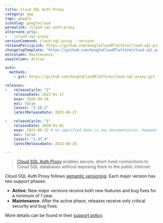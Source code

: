 ```yaml
---
title: Cloud SQL Auth Proxy
category: app
tags: google
iconSlug: googlecloud
permalink: /cloud-sql-auth-proxy
alternate_urls:
-   /cloud-sql-proxy
versionCommand: cloud-sql-proxy --version
releasePolicyLink: https://github.com/GoogleCloudPlatform/cloud-sql-proxy?tab=readme-ov-file#support-policy
changelogTemplate: "https://github.com/GoogleCloudPlatform/cloud-sql-proxy/releases/tag/__LATEST__"
eolColumn: Maintenance
eoasColumn: Active

auto:
  methods:
    - git: https://github.com/GoogleCloudPlatform/cloud-sql-proxy.git

releases:
-   releaseCycle: "2"
    releaseDate: 2023-01-17
    eoas: 2026-04-28
    eol: false
    latest: "2.18.2"
    latestReleaseDate: 2025-08-27

-   releaseCycle: "1"
    releaseDate: 2020-01-01
    eoas: 2023-08-22 # no specified date in any documentation, however commits slow down greatly on this date https://github.com/GoogleCloudPlatform/cloud-sql-proxy/commits/v1.37.9/?after=cbba97d111c5c42f65b8b5037dcdfa4e795b2194+34
    eol: false
    latest: "1.37.9"
    latestReleaseDate: 2025-08-25

---
```


> [Cloud SQL Auth Proxy](https://cloud.google.com/sql/docs/mysql/sql-proxy) enables secure, short-lived connections to Cloud SQL databases without exposing them to the public internet.

Cloud SQL Auth Proxy follows [semantic versioning](https://semver.org/). Each major version has two support phases:

- **Active**: New major versions receive both new features and bug fixes for a minimum of 1 year.
- **Maintenance**: After the active phase, releases receive only critical security and bug fixes.

More details can be found in their [support policy](https://github.com/GoogleCloudPlatform/cloud-sql-proxy?tab=readme-ov-file#support-policy).

